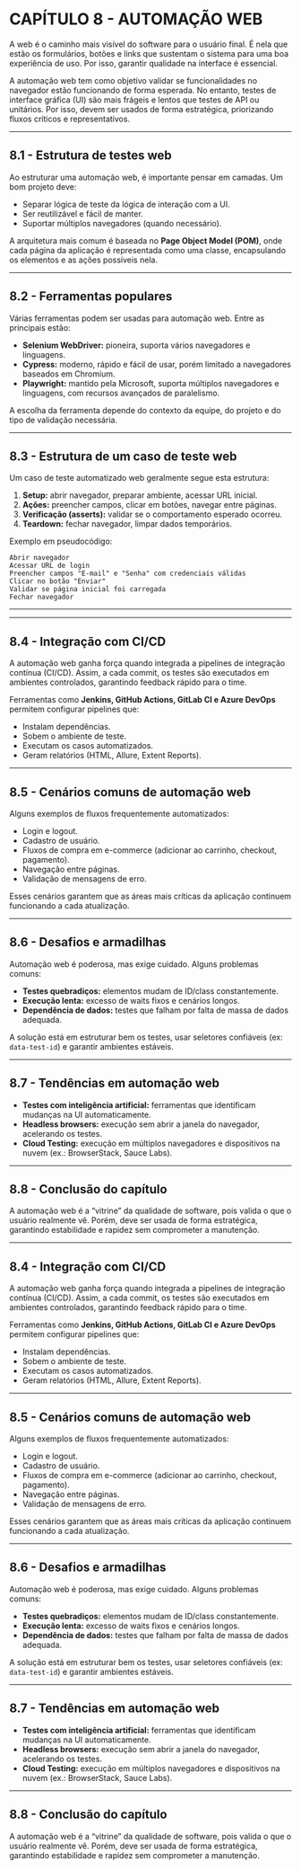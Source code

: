 # CAPÍTULO 8 - AUTOMAÇÃO WEB

A web é o caminho mais visível do software para o usuário final. É nela que estão os formulários, botões e links que sustentam o sistema para uma boa experiência de uso. Por isso, garantir qualidade na interface é essencial.  

A automação web tem como objetivo validar se funcionalidades no navegador estão funcionando de forma esperada. No entanto, testes de interface gráfica (UI) são mais frágeis e lentos que testes de API ou unitários. Por isso, devem ser usados de forma estratégica, priorizando fluxos críticos e representativos.  

---

## 8.1 - Estrutura de testes web

Ao estruturar uma automação web, é importante pensar em camadas. Um bom projeto deve:

- Separar lógica de teste da lógica de interação com a UI.  
- Ser reutilizável e fácil de manter.  
- Suportar múltiplos navegadores (quando necessário).  

A arquitetura mais comum é baseada no **Page Object Model (POM)**, onde cada página da aplicação é representada como uma classe, encapsulando os elementos e as ações possíveis nela.  

---

## 8.2 - Ferramentas populares

Várias ferramentas podem ser usadas para automação web. Entre as principais estão:

- **Selenium WebDriver:** pioneira, suporta vários navegadores e linguagens.  
- **Cypress:** moderno, rápido e fácil de usar, porém limitado a navegadores baseados em Chromium.  
- **Playwright:** mantido pela Microsoft, suporta múltiplos navegadores e linguagens, com recursos avançados de paralelismo.  

A escolha da ferramenta depende do contexto da equipe, do projeto e do tipo de validação necessária.  

---

## 8.3 - Estrutura de um caso de teste web

Um caso de teste automatizado web geralmente segue esta estrutura:  

1. **Setup:** abrir navegador, preparar ambiente, acessar URL inicial.  
2. **Ações:** preencher campos, clicar em botões, navegar entre páginas.  
3. **Verificação (asserts):** validar se o comportamento esperado ocorreu.  
4. **Teardown:** fechar navegador, limpar dados temporários.  

Exemplo em pseudocódigo:

    Abrir navegador
    Acessar URL de login
    Preencher campos "E-mail" e "Senha" com credenciais válidas
    Clicar no botão "Enviar"
    Validar se página inicial foi carregada
    Fechar navegador

---


---

## 8.4 - Integração com CI/CD

A automação web ganha força quando integrada a pipelines de integração contínua (CI/CD). Assim, a cada commit, os testes são executados em ambientes controlados, garantindo feedback rápido para o time.  

Ferramentas como **Jenkins, GitHub Actions, GitLab CI e Azure DevOps** permitem configurar pipelines que:  

- Instalam dependências.  
- Sobem o ambiente de teste.  
- Executam os casos automatizados.  
- Geram relatórios (HTML, Allure, Extent Reports).  

---

## 8.5 - Cenários comuns de automação web

Alguns exemplos de fluxos frequentemente automatizados:  

- Login e logout.  
- Cadastro de usuário.  
- Fluxos de compra em e-commerce (adicionar ao carrinho, checkout, pagamento).  
- Navegação entre páginas.  
- Validação de mensagens de erro.  

Esses cenários garantem que as áreas mais críticas da aplicação continuem funcionando a cada atualização.  

---

## 8.6 - Desafios e armadilhas

Automação web é poderosa, mas exige cuidado. Alguns problemas comuns:  

- **Testes quebradiços:** elementos mudam de ID/class constantemente.  
- **Execução lenta:** excesso de waits fixos e cenários longos.  
- **Dependência de dados:** testes que falham por falta de massa de dados adequada.  

A solução está em estruturar bem os testes, usar seletores confiáveis (ex: `data-test-id`) e garantir ambientes estáveis.  

---

## 8.7 - Tendências em automação web

- **Testes com inteligência artificial:** ferramentas que identificam mudanças na UI automaticamente.  
- **Headless browsers:** execução sem abrir a janela do navegador, acelerando os testes.  
- **Cloud Testing:** execução em múltiplos navegadores e dispositivos na nuvem (ex.: BrowserStack, Sauce Labs).  

---

## 8.8 - Conclusão do capítulo

A automação web é a “vitrine” da qualidade de software, pois valida o que o usuário realmente vê. Porém, deve ser usada de forma estratégica, garantindo estabilidade e rapidez sem comprometer a manutenção.


---

## 8.4 - Integração com CI/CD

A automação web ganha força quando integrada a pipelines de integração contínua (CI/CD). Assim, a cada commit, os testes são executados em ambientes controlados, garantindo feedback rápido para o time.  

Ferramentas como **Jenkins, GitHub Actions, GitLab CI e Azure DevOps** permitem configurar pipelines que:  

- Instalam dependências.  
- Sobem o ambiente de teste.  
- Executam os casos automatizados.  
- Geram relatórios (HTML, Allure, Extent Reports).  

---

## 8.5 - Cenários comuns de automação web

Alguns exemplos de fluxos frequentemente automatizados:  

- Login e logout.  
- Cadastro de usuário.  
- Fluxos de compra em e-commerce (adicionar ao carrinho, checkout, pagamento).  
- Navegação entre páginas.  
- Validação de mensagens de erro.  

Esses cenários garantem que as áreas mais críticas da aplicação continuem funcionando a cada atualização.  

---

## 8.6 - Desafios e armadilhas

Automação web é poderosa, mas exige cuidado. Alguns problemas comuns:  

- **Testes quebradiços:** elementos mudam de ID/class constantemente.  
- **Execução lenta:** excesso de waits fixos e cenários longos.  
- **Dependência de dados:** testes que falham por falta de massa de dados adequada.  

A solução está em estruturar bem os testes, usar seletores confiáveis (ex: `data-test-id`) e garantir ambientes estáveis.  

---

## 8.7 - Tendências em automação web

- **Testes com inteligência artificial:** ferramentas que identificam mudanças na UI automaticamente.  
- **Headless browsers:** execução sem abrir a janela do navegador, acelerando os testes.  
- **Cloud Testing:** execução em múltiplos navegadores e dispositivos na nuvem (ex.: BrowserStack, Sauce Labs).  

---

## 8.8 - Conclusão do capítulo

A automação web é a “vitrine” da qualidade de software, pois valida o que o usuário realmente vê. Porém, deve ser usada de forma estratégica, garantindo estabilidade e rapidez sem comprometer a manutenção.
